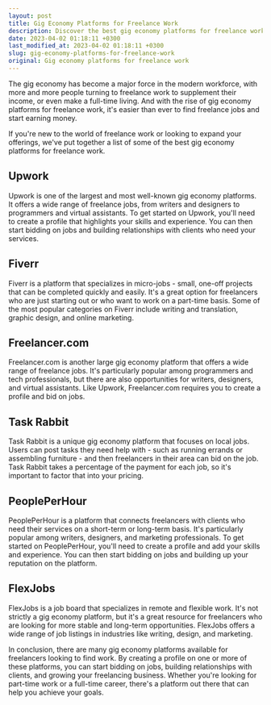```yaml
---
layout: post
title: Gig Economy Platforms for Freelance Work
description: Discover the best gig economy platforms for freelance work and get started on your freelancing journey today.
date: 2023-04-02 01:18:11 +0300
last_modified_at: 2023-04-02 01:18:11 +0300
slug: gig-economy-platforms-for-freelance-work
original: Gig economy platforms for freelance work
---
```

The gig economy has become a major force in the modern workforce, with more and more people turning to freelance work to supplement their income, or even make a full-time living. And with the rise of gig economy platforms for freelance work, it's easier than ever to find freelance jobs and start earning money.

If you're new to the world of freelance work or looking to expand your offerings, we've put together a list of some of the best gig economy platforms for freelance work.

## Upwork

Upwork is one of the largest and most well-known gig economy platforms. It offers a wide range of freelance jobs, from writers and designers to programmers and virtual assistants. To get started on Upwork, you'll need to create a profile that highlights your skills and experience. You can then start bidding on jobs and building relationships with clients who need your services.

## Fiverr

Fiverr is a platform that specializes in micro-jobs - small, one-off projects that can be completed quickly and easily. It's a great option for freelancers who are just starting out or who want to work on a part-time basis. Some of the most popular categories on Fiverr include writing and translation, graphic design, and online marketing.

## Freelancer.com

Freelancer.com is another large gig economy platform that offers a wide range of freelance jobs. It's particularly popular among programmers and tech professionals, but there are also opportunities for writers, designers, and virtual assistants. Like Upwork, Freelancer.com requires you to create a profile and bid on jobs.

## Task Rabbit

Task Rabbit is a unique gig economy platform that focuses on local jobs. Users can post tasks they need help with - such as running errands or assembling furniture - and then freelancers in their area can bid on the job. Task Rabbit takes a percentage of the payment for each job, so it's important to factor that into your pricing.

## PeoplePerHour

PeoplePerHour is a platform that connects freelancers with clients who need their services on a short-term or long-term basis. It's particularly popular among writers, designers, and marketing professionals. To get started on PeoplePerHour, you'll need to create a profile and add your skills and experience. You can then start bidding on jobs and building up your reputation on the platform.

## FlexJobs

FlexJobs is a job board that specializes in remote and flexible work. It's not strictly a gig economy platform, but it's a great resource for freelancers who are looking for more stable and long-term opportunities. FlexJobs offers a wide range of job listings in industries like writing, design, and marketing.

In conclusion, there are many gig economy platforms available for freelancers looking to find work. By creating a profile on one or more of these platforms, you can start bidding on jobs, building relationships with clients, and growing your freelancing business. Whether you're looking for part-time work or a full-time career, there's a platform out there that can help you achieve your goals.